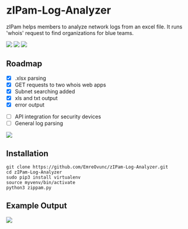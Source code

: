 # zIPam-Log-Analyzer
zIPam helps members to analyze network logs from an excel file. It runs 'whois' request to find organizations for blue teams.

[![](https://img.shields.io/github/issues/EmreOvunc/zIPam-Log-Analyzer)](https://github.com/EmreOvunc/zIPam-Log-Analyzer/issues)
[![](https://img.shields.io/github/stars/EmreOvunc/zIPam-Log-Analyzer)](https://github.com/EmreOvunc/zIPam-Log-Analyzer/stargazers)
[![](https://img.shields.io/github/forks/EmreOvunc/zIPam-Log-Analyzer)](https://github.com/EmreOvunc/zIPam-Log-Analyzer/network/members)

## Roadmap
+ [x] .xlsx parsing
+ [x] GET requests to two whois web apps
+ [x] Subnet searching added
+ [x] xls and txt output 
+ [x] error output 
- [ ] API integration for security devices
- [ ] General log parsing

![](https://emreovunc.com/projects/harry_parser.jpg)

## Installation
```
git clone https://github.com/EmreOvunc/zIPam-Log-Analyzer.git
cd zIPam-Log-Analyzer
sudo pip3 install virtualenv
source myvenv/bin/activate
python3 zippam.py
```

## Example Output
![](https://emreovunc.com/projects/zippam_console.png)
